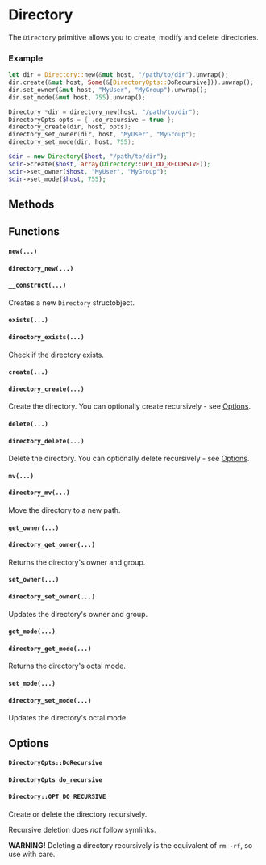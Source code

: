 # Directory

The `Directory` primitive allows you to create, modify and delete directories.

### Example

<div class="lang-content lang-rust">

```rust
let dir = Directory::new(&mut host, "/path/to/dir").unwrap();
dir.create(&mut host, Some(&[DirectoryOpts::DoRecursive])).unwrap();
dir.set_owner(&mut host, "MyUser", "MyGroup").unwrap();
dir.set_mode(&mut host, 755).unwrap();
```
</div>
<div class="lang-content lang-c">

```c
Directory *dir = directory_new(host, "/path/to/dir");
DirectoryOpts opts = { .do_recursive = true };
directory_create(dir, host, opts);
directory_set_owner(dir, host, "MyUser", "MyGroup");
directory_set_mode(dir, host, 755);
```
</div>
<div class="lang-content lang-php">

```php
$dir = new Directory($host, "/path/to/dir");
$dir->create($host, array(Directory::OPT_DO_RECURSIVE));
$dir->set_owner($host, "MyUser", "MyGroup");
$dir->set_mode($host, 755);
```
</div>

<div class="lang-content lang-rust lang-php">

## Methods</div>
<div class="lang-content lang-c">

## Functions</div>

<div class="lang-content lang-rust">

#### `new(...)`</div>
<div class="lang-content lang-c">

#### `directory_new(...)`</div>
<div class="lang-content lang-php">

#### `__construct(...)`</div>

Creates a new `Directory` <span class="lang-content lang-rust lang-c">struct</span><span class="lang-content lang-php">object</span>.

<div class="lang-content lang-rust lang-php">

#### `exists(...)`</div>
<div class="lang-content lang-c">

#### `directory_exists(...)`</div>

Check if the directory exists.

<div class="lang-content lang-rust lang-php">

#### `create(...)`</div>
<div class="lang-content lang-c">

#### `directory_create(...)`</div>

Create the directory. You can optionally create recursively - see [Options](#options).

<div class="lang-content lang-rust lang-php">

#### `delete(...)`</div>
<div class="lang-content lang-c">

#### `directory_delete(...)`</div>

Delete the directory. You can optionally delete recursively - see [Options](#options).

<div class="lang-content lang-rust lang-php">

#### `mv(...)`</div>
<div class="lang-content lang-c">

#### `directory_mv(...)`</div>

Move the directory to a new path.

<div class="lang-content lang-rust lang-php">

#### `get_owner(...)`</div>
<div class="lang-content lang-c">

#### `directory_get_owner(...)`</div>

Returns the directory's owner and group.

<div class="lang-content lang-rust lang-php">

#### `set_owner(...)`</div>
<div class="lang-content lang-c">

#### `directory_set_owner(...)`</div>

Updates the directory's owner and group.

<div class="lang-content lang-rust lang-php">

#### `get_mode(...)`</div>
<div class="lang-content lang-c">

#### `directory_get_mode(...)`</div>

Returns the directory's octal mode.

<div class="lang-content lang-rust lang-php">

#### `set_mode(...)`</div>
<div class="lang-content lang-c">

#### `directory_set_mode(...)`</div>

Updates the directory's octal mode.

## Options

<div class="lang-content lang-rust">

#### `DirectoryOpts::DoRecursive`</div>
<div class="lang-content lang-c">

#### `DirectoryOpts do_recursive`</div>
<div class="lang-content lang-php">

#### `Directory::OPT_DO_RECURSIVE`</div>

Create or delete the directory recursively.

Recursive deletion does _not_ follow symlinks.

**WARNING!** Deleting a directory recursively is the equivalent of `rm -rf`, so use with care.

